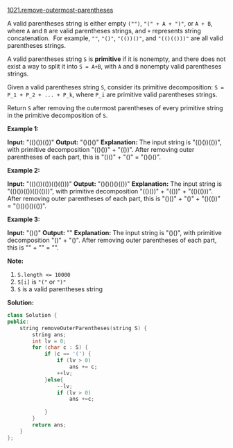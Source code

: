 [1021.remove-outermost-parentheses](https://leetcode.com/problems/remove-outermost-parentheses/)  

A valid parentheses string is either empty `("")`, `"(" + A + ")"`, or `A + B`, where `A` and `B` are valid parentheses strings, and `+` represents string concatenation.  For example, `""`, `"()"`, `"(())()"`, and `"(()(()))"` are all valid parentheses strings.

A valid parentheses string `S` is **primitive** if it is nonempty, and there does not exist a way to split it into `S = A+B`, with `A` and `B` nonempty valid parentheses strings.

Given a valid parentheses string `S`, consider its primitive decomposition: `S = P_1 + P_2 + ... + P_k`, where `P_i` are primitive valid parentheses strings.

Return `S` after removing the outermost parentheses of every primitive string in the primitive decomposition of `S`.

**Example 1:**

**Input:** "(()())(())"
**Output:** "()()()"
**Explanation:** 
The input string is "(()())(())", with primitive decomposition "(()())" + "(())".
After removing outer parentheses of each part, this is "()()" + "()" = "()()()".

**Example 2:**

**Input:** "(()())(())(()(()))"
**Output:** "()()()()(())"
**Explanation:** 
The input string is "(()())(())(()(()))", with primitive decomposition "(()())" + "(())" + "(()(()))".
After removing outer parentheses of each part, this is "()()" + "()" + "()(())" = "()()()()(())".

**Example 3:**

**Input:** "()()"
**Output:** ""
**Explanation:** 
The input string is "()()", with primitive decomposition "()" + "()".
After removing outer parentheses of each part, this is "" + "" = "".

**Note:**

1.  `S.length <= 10000`
2.  `S[i]` is `"("` or `")"`
3.  `S` is a valid parentheses string  



**Solution:**  

```cpp
class Solution {
public:
    string removeOuterParentheses(string S) {
        string ans;
        int lv = 0;
        for (char c : S) {
            if (c == '(') {
                if (lv > 0)
                    ans += c;
                ++lv;
            }else{
                --lv;
                if (lv > 0)
                    ans +=c;
                
            }
        }
        return ans;
    }
};
```
      